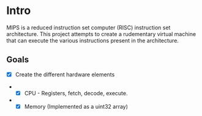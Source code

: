 # Intro
MIPS is a reduced instruction set computer (RISC) instruction set architecture. This project attempts to create a rudementary virtual machine that can execute the various instructions present in the architecture.

## Goals
- [x] Create the different hardware elements
- - [x] CPU - Registers, fetch, decode, execute.
- - [x] Memory (Implemented as a uint32 array)
